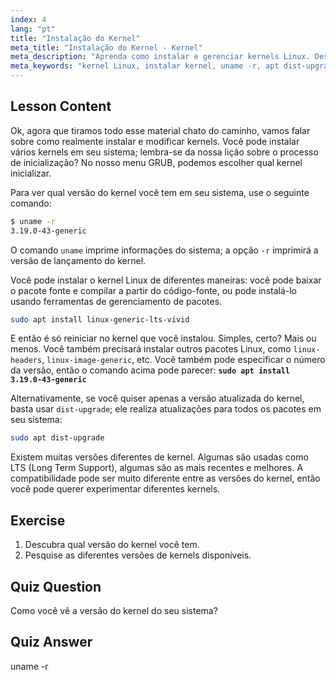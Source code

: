 ```yaml
---
index: 4
lang: "pt"
title: "Instalação do Kernel"
meta_title: "Instalação do Kernel - Kernel"
meta_description: "Aprenda como instalar e gerenciar kernels Linux. Descubra as versões do kernel, use `uname -r` e os comandos apt. Comece sua jornada no kernel Linux!"
meta_keywords: "kernel Linux, instalar kernel, uname -r, apt dist-upgrade, gerenciamento de kernel, tutorial Linux, Linux para iniciantes, guia Linux"
---
```


## Lesson Content

Ok, agora que tiramos todo esse material chato do caminho, vamos falar sobre como realmente instalar e modificar kernels. Você pode instalar vários kernels em seu sistema; lembra-se da nossa lição sobre o processo de inicialização? No nosso menu GRUB, podemos escolher qual kernel inicializar.

Para ver qual versão do kernel você tem em seu sistema, use o seguinte comando:

```bash
$ uname -r
3.19.0-43-generic
```

O comando `uname` imprime informações do sistema; a opção `-r` imprimirá a versão de lançamento do kernel.

Você pode instalar o kernel Linux de diferentes maneiras: você pode baixar o pacote fonte e compilar a partir do código-fonte, ou pode instalá-lo usando ferramentas de gerenciamento de pacotes.

```bash
sudo apt install linux-generic-lts-vivid
```

E então é só reiniciar no kernel que você instalou. Simples, certo? Mais ou menos. Você também precisará instalar outros pacotes Linux, como `linux-headers`, `linux-image-generic`, etc. Você também pode especificar o número da versão, então o comando acima pode parecer: **`sudo apt install 3.19.0-43-generic`**

Alternativamente, se você quiser apenas a versão atualizada do kernel, basta usar `dist-upgrade`; ele realiza atualizações para todos os pacotes em seu sistema:

```bash
sudo apt dist-upgrade
```

Existem muitas versões diferentes de kernel. Algumas são usadas como LTS (Long Term Support), algumas são as mais recentes e melhores. A compatibilidade pode ser muito diferente entre as versões do kernel, então você pode querer experimentar diferentes kernels.

## Exercise

1. Descubra qual versão do kernel você tem.
2. Pesquise as diferentes versões de kernels disponíveis.

## Quiz Question

Como você vê a versão do kernel do seu sistema?

## Quiz Answer

uname -r

